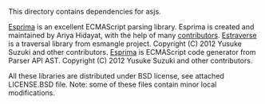 This directory contains dependencies for asjs.

[Esprima](https://github.com/ariya/esprima) is an excellent ECMAScript parsing library. Esprima is created and maintained by Ariya Hidayat, with the help of many [contributors](https://github.com/ariya/esprima/graphs/contributors).
[Estraverse](https://github.com/Constellation/estraverse) is a traversal library from esmangle project. Copyright (C) 2012 Yusuke Suzuki and other contributors.
[Esprima](https://github.com/ariya/esprima) is ECMAScript code generator from Parser API AST. Copyright (C) 2012 Yusuke Suzuki and other contributors.

All these libraries are distributed under BSD license, see attached LICENSE.BSD file.
Note: some of these files contain minor local modifications.
